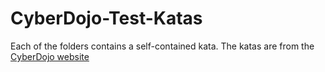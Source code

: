 # CyberDojo-Test-Katas
Each of the folders contains a self-contained kata. The katas are from the [CyberDojo website](https://cyber-dojo.org/creator/home)
